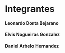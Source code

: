 # Integrantes

#### Leonardo Dorta Bejarano
#### Elvis Nogueiras Gonzalez
#### Daniel Arbelo Hernandez
